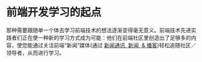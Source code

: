 # 前端开发学习的起点

那种需要跟随单一个体去学习前端技术的想法逐渐变得毫无意义。前端技术先进实践者们正在使一种新的学习方式成为可能：他们在前端社区里创造出了足够多的内容，使您能通过关注前端“新闻”媒体(通过 [新闻通讯, 新闻, & 播客](https://frontendmasters.gitbooks.io/front-end-handbook-2017/content/learning/news-podcasts.html))轻松追随社区／领导者，从而进行学习。
